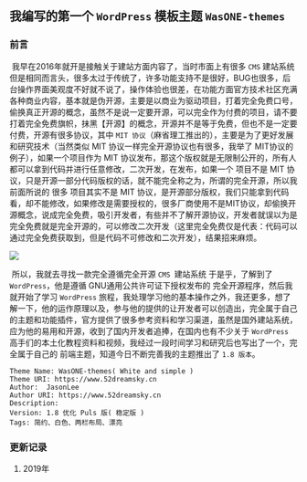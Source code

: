 ## 我编写的第一个 `WordPress` 模板主题 `WasONE-themes`


### 前言



​	我早在2016年就开是接触关于建站方面内容了，当时市面上有很多 `CMS` 建站系统但是相同而言头，很多太过于传统了，许多功能支持不是很好，BUG也很多，后台操作界面美观度不好就不说了，操作体验也很差，在功能方面官方技术社区充满各种商业内容，基本就是伪开源，主要是以商业为驱动项目，打着完全免费口号，偷换真正开源的概念，虽然不是说一定要开源，可以完全作为付费的项目，请不要打着完全免费旗帜，抹黑【开源】的概念，开源并不是等于免费，但也不是一定要付费，开源有很多协议，其中 `MIT 协议`（麻省理工推出的），主要是为了更好发展和研究技术（当然类似 MIT 协议一样完全开源协议也有很多，我举了 MIT协议的例子），如果一个项目作为 MIT 协议发布，那这个版权就是无限制公开的，所有人都可以拿到代码并进行任意修改，二次开发，在发布，如果一个 项目不是 MIT 协议，只是开源一部分代码版权的话，就不能完全称之为，所谓的完全开源，所以我前面所说的 很多 项目其实不是 MIT 协议，是开源部分版权，我们只能拿到代码看，却不能修改，如果修改是需要授权的，很多厂商使用不是MIT协议，却偷换开源概念，说成完全免费，吸引开发者，有些并不了解开源协议，开发者就误以为是完全免费就是完全开源的，可以修改二次开发（这里完全免费仅是代表：代码可以通过完全免费获取到，但是代码不可修改和二次开发），结果招来麻烦。



![](https://img.php.cn/upload/article/000/000/020/5d2e8a3387fe6733.jpg)



​	所以，我就去寻找一款完全遵循完全开源 `CMS `建站系统 于是乎，了解到了 `WordPress`，他是遵循 GNU通用公共许可证下授权发布的 完全开源程序，然后我就开始了学习 `WordPress` 旅程，我处理学习他的基本操作之外，我还更多，想了解一下，他的运作原理以及，参与他的提供的让开发者可以创造出，完全属于自己的主题和功能插件，官方提供了很多参考资料和学习渠道，虽然是国外建站系统，应为他的易用和开源，收到了国内开发者追捧，在国内也有不少关于 `WordPress` 高手们的本土化教程资料和视频，我经过一段时间学习和研究后也写出了一个，完全属于自己的 前端主题，知道今日不断完善我的主题推出了 `1.8 版本`。



```
Theme Name: WasONE-themes( White and simple )
Theme URI: https://www.52dreamsky.cn
Author:  JasonLee
Author URI: https://www.52dreamsky.cn
Description: 	
Version: 1.8 优化 Puls 版( 稳定版 )
Tags: 简约、白色、两栏布局、漂亮
```



### 更新记录

1. 2019年